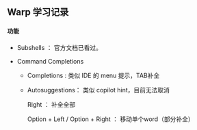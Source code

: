 

## Warp 学习记录

#### 功能

- Subshells ： 官方文档已看过。

- Command Completions 

  - Completions :  类似 IDE 的 menu 提示，TAB补全

  - Autosuggestions： 类似 copilot hint，目前无法取消

    Right ： 补全全部 

    Option + Left  /   Option + Right ： 移动单个word（部分补全）